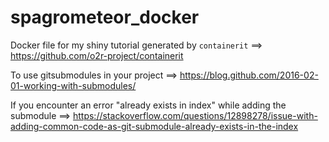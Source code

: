 # spagrometeor_docker

Docker file for my shiny tutorial generated by `containerit` ==> https://github.com/o2r-project/containerit

To use gitsubmodules in your project ==> https://blog.github.com/2016-02-01-working-with-submodules/

If you encounter an error "already exists in index" while adding the submodule ==> https://stackoverflow.com/questions/12898278/issue-with-adding-common-code-as-git-submodule-already-exists-in-the-index
